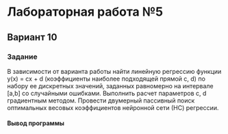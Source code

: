 # Лабораторная работа №5

## Вариант 10

### Задание

В зависимости от варианта работы найти линейную регрессию функции y(x) = cx + d (коэффициенты наиболее подходящей прямой c, d) по набору ее дискретных значений, заданных равномерно на интервале [a,b] со случайными ошибками. Выполнить расчет параметров c, d градиентным методом. Провести двумерный пассивный поиск оптимальных весовых коэффициентов нейронной сети (НС) регрессии.

#### Вывод программы 
